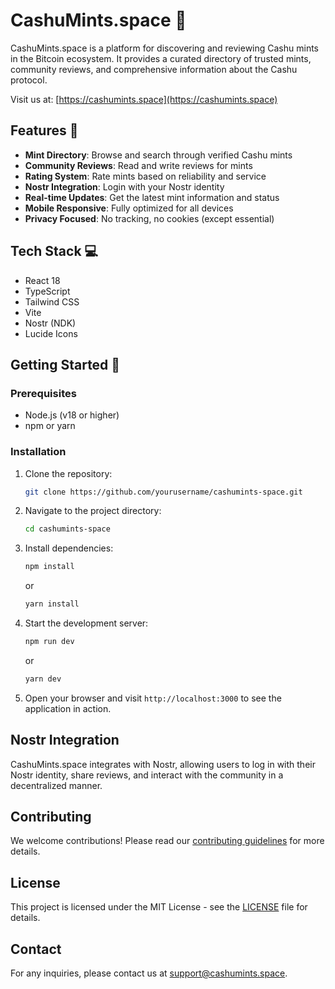 # CashuMints.space 🌟

CashuMints.space is a platform for discovering and reviewing Cashu mints in the Bitcoin ecosystem. It provides a curated directory of trusted mints, community reviews, and comprehensive information about the Cashu protocol.

Visit us at: [https://cashumints.space](https://cashumints.space)

## Features 🚀

- **Mint Directory**: Browse and search through verified Cashu mints
- **Community Reviews**: Read and write reviews for mints
- **Rating System**: Rate mints based on reliability and service
- **Nostr Integration**: Login with your Nostr identity
- **Real-time Updates**: Get the latest mint information and status
- **Mobile Responsive**: Fully optimized for all devices
- **Privacy Focused**: No tracking, no cookies (except essential)

## Tech Stack 💻

- React 18
- TypeScript
- Tailwind CSS
- Vite
- Nostr (NDK)
- Lucide Icons

## Getting Started 🏁

### Prerequisites

- Node.js (v18 or higher)
- npm or yarn

### Installation

1. Clone the repository:
   ```bash
   git clone https://github.com/yourusername/cashumints-space.git
   ```
2. Navigate to the project directory:
   ```bash
   cd cashumints-space
   ```
3. Install dependencies:
   ```bash
   npm install
   ```
   or
   ```bash
   yarn install
   ```

4. Start the development server:
   ```bash
   npm run dev
   ```
   or
   ```bash
   yarn dev
   ```

5. Open your browser and visit `http://localhost:3000` to see the application in action.

## Nostr Integration

CashuMints.space integrates with Nostr, allowing users to log in with their Nostr identity, share reviews, and interact with the community in a decentralized manner.

## Contributing

We welcome contributions! Please read our [contributing guidelines](CONTRIBUTING.md) for more details.

## License

This project is licensed under the MIT License - see the [LICENSE](LICENSE) file for details.

## Contact

For any inquiries, please contact us at [support@cashumints.space](mailto:support@cashumints.space).
